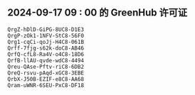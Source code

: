 ## 2024-09-17 09 : 00 的 GreenHub 许可证
```
QrgZ-hDlD-GiPG-8UC8-D1E3
QrgP-zOk1-1NFV-StC8-56F0
Qrg1-cqCi-qoJj-H4C8-061B
Qrff-7fjg-s62k-doC8-AB46
QrfQ-cfL8-Ra4V-o4C8-18D6
QrfB-llAU-qvde-wdC8-4494
Qreu-QAse-Pftv-riC8-6DB2
QreQ-rsvu-pAqd-xGC8-3EBE
QrbX-J50B-EZIF-e8C8-AA68
Qram-uWNR-6SEU-PxC8-DF18
```
